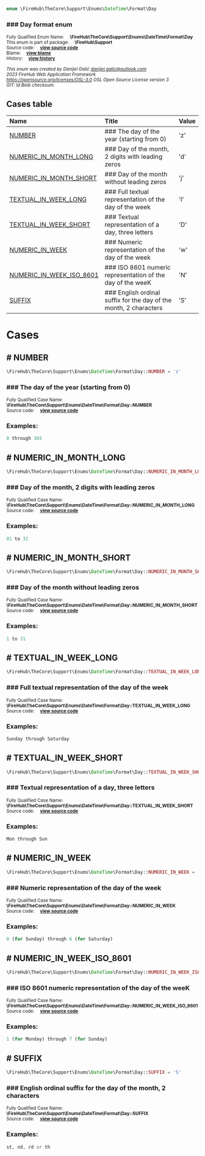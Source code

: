 
```php
enum \FireHub\TheCore\Support\Enums\DateTime\Format\Day
```

### ### Day format enum
<sub>Fully Qualified Enum Name:  **\FireHub\TheCore\Support\Enums\DateTime\Format\Day**</sub><br>
<sub>This enum is part of package:  **\FireHub\Support**</sub><br>
<sub>Source code:  **[view source code](https://github.com/The-FireHub-Project/Core/blob/v1.0/src/support/enums/datetime/format/firehub.Day.php#L23)**</sub><br>
<sub>Blame:  **[view blame](https://github.com/The-FireHub-Project/Core/blame/v1.0/src/support/enums/datetime/format/firehub.Day.php)**</sub><br>
<sub>History:  **[view history](https://github.com/The-FireHub-Project/Core/commits/v1.0/src/support/enums/datetime/format/firehub.Day.php)**</sub><br>

<sub>_This enum was created by Danijel Galić <danijel.galic@outlook.com>_</sub><br>
<sub>_2023 FireHub Web Application Framework_</sub><br>
<sub>_<https://opensource.org/licenses/OSL-3.0> OSL Open Source License version 3_</sub><br>
<sub>_GIT: $Id$ Blob checksum._</sub><br>



## Cases table

| Name  | Title | Value |
| :---  | :---  | :---  |
|<a href="#number">NUMBER</a>|### The day of the year (starting from 0)|&#039;z&#039;|
|<a href="#numeric_in_month_long">NUMERIC_IN_MONTH_LONG</a>|### Day of the month, 2 digits with leading zeros|&#039;d&#039;|
|<a href="#numeric_in_month_short">NUMERIC_IN_MONTH_SHORT</a>|### Day of the month without leading zeros|&#039;j&#039;|
|<a href="#textual_in_week_long">TEXTUAL_IN_WEEK_LONG</a>|### Full textual representation of the day of the week|&#039;l&#039;|
|<a href="#textual_in_week_short">TEXTUAL_IN_WEEK_SHORT</a>|### Textual representation of a day, three letters|&#039;D&#039;|
|<a href="#numeric_in_week">NUMERIC_IN_WEEK</a>|### Numeric representation of the day of the week|&#039;w&#039;|
|<a href="#numeric_in_week_iso_8601">NUMERIC_IN_WEEK_ISO_8601</a>|### ISO 8601 numeric representation of the day of the weeK|&#039;N&#039;|
|<a href="#suffix">SUFFIX</a>|### English ordinal suffix for the day of the month, 2 characters|&#039;S&#039;|


# Cases


<h2><a name="number"># NUMBER</a></h2>

```php
\FireHub\TheCore\Support\Enums\DateTime\Format\Day::NUMBER = 'z'
```

### ### The day of the year (starting from 0)
<sub>Fully Qualified Case Name:  **\FireHub\TheCore\Support\Enums\DateTime\Format\Day::NUMBER**</sub><br>
<sub>Source code:  **[view source code](https://github.com/The-FireHub-Project/Core/blob/v1.0/src/support/enums/datetime/format/firehub.Day.php#L34)**</sub><br>


### Examples:

```php
0 through 365
```



<h2><a name="numeric_in_month_long"># NUMERIC_IN_MONTH_LONG</a></h2>

```php
\FireHub\TheCore\Support\Enums\DateTime\Format\Day::NUMERIC_IN_MONTH_LONG = 'd'
```

### ### Day of the month, 2 digits with leading zeros
<sub>Fully Qualified Case Name:  **\FireHub\TheCore\Support\Enums\DateTime\Format\Day::NUMERIC_IN_MONTH_LONG**</sub><br>
<sub>Source code:  **[view source code](https://github.com/The-FireHub-Project/Core/blob/v1.0/src/support/enums/datetime/format/firehub.Day.php#L45)**</sub><br>


### Examples:

```php
01 to 31
```



<h2><a name="numeric_in_month_short"># NUMERIC_IN_MONTH_SHORT</a></h2>

```php
\FireHub\TheCore\Support\Enums\DateTime\Format\Day::NUMERIC_IN_MONTH_SHORT = 'j'
```

### ### Day of the month without leading zeros
<sub>Fully Qualified Case Name:  **\FireHub\TheCore\Support\Enums\DateTime\Format\Day::NUMERIC_IN_MONTH_SHORT**</sub><br>
<sub>Source code:  **[view source code](https://github.com/The-FireHub-Project/Core/blob/v1.0/src/support/enums/datetime/format/firehub.Day.php#L56)**</sub><br>


### Examples:

```php
1 to 31
```



<h2><a name="textual_in_week_long"># TEXTUAL_IN_WEEK_LONG</a></h2>

```php
\FireHub\TheCore\Support\Enums\DateTime\Format\Day::TEXTUAL_IN_WEEK_LONG = 'l'
```

### ### Full textual representation of the day of the week
<sub>Fully Qualified Case Name:  **\FireHub\TheCore\Support\Enums\DateTime\Format\Day::TEXTUAL_IN_WEEK_LONG**</sub><br>
<sub>Source code:  **[view source code](https://github.com/The-FireHub-Project/Core/blob/v1.0/src/support/enums/datetime/format/firehub.Day.php#L67)**</sub><br>


### Examples:

```php
Sunday through Saturday
```



<h2><a name="textual_in_week_short"># TEXTUAL_IN_WEEK_SHORT</a></h2>

```php
\FireHub\TheCore\Support\Enums\DateTime\Format\Day::TEXTUAL_IN_WEEK_SHORT = 'D'
```

### ### Textual representation of a day, three letters
<sub>Fully Qualified Case Name:  **\FireHub\TheCore\Support\Enums\DateTime\Format\Day::TEXTUAL_IN_WEEK_SHORT**</sub><br>
<sub>Source code:  **[view source code](https://github.com/The-FireHub-Project/Core/blob/v1.0/src/support/enums/datetime/format/firehub.Day.php#L78)**</sub><br>


### Examples:

```php
Mon through Sun
```



<h2><a name="numeric_in_week"># NUMERIC_IN_WEEK</a></h2>

```php
\FireHub\TheCore\Support\Enums\DateTime\Format\Day::NUMERIC_IN_WEEK = 'w'
```

### ### Numeric representation of the day of the week
<sub>Fully Qualified Case Name:  **\FireHub\TheCore\Support\Enums\DateTime\Format\Day::NUMERIC_IN_WEEK**</sub><br>
<sub>Source code:  **[view source code](https://github.com/The-FireHub-Project/Core/blob/v1.0/src/support/enums/datetime/format/firehub.Day.php#L89)**</sub><br>


### Examples:

```php
0 (for Sunday) through 6 (for Saturday)
```



<h2><a name="numeric_in_week_iso_8601"># NUMERIC_IN_WEEK_ISO_8601</a></h2>

```php
\FireHub\TheCore\Support\Enums\DateTime\Format\Day::NUMERIC_IN_WEEK_ISO_8601 = 'N'
```

### ### ISO 8601 numeric representation of the day of the weeK
<sub>Fully Qualified Case Name:  **\FireHub\TheCore\Support\Enums\DateTime\Format\Day::NUMERIC_IN_WEEK_ISO_8601**</sub><br>
<sub>Source code:  **[view source code](https://github.com/The-FireHub-Project/Core/blob/v1.0/src/support/enums/datetime/format/firehub.Day.php#L100)**</sub><br>


### Examples:

```php
1 (for Monday) through 7 (for Sunday)
```



<h2><a name="suffix"># SUFFIX</a></h2>

```php
\FireHub\TheCore\Support\Enums\DateTime\Format\Day::SUFFIX = 'S'
```

### ### English ordinal suffix for the day of the month, 2 characters
<sub>Fully Qualified Case Name:  **\FireHub\TheCore\Support\Enums\DateTime\Format\Day::SUFFIX**</sub><br>
<sub>Source code:  **[view source code](https://github.com/The-FireHub-Project/Core/blob/v1.0/src/support/enums/datetime/format/firehub.Day.php#L113)**</sub><br>


### Examples:

```php
st, nd, rd or th
```



